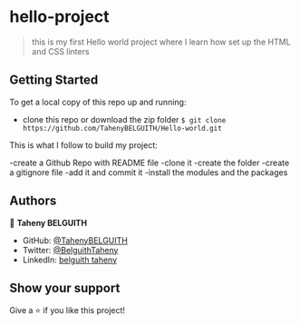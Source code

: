 # hello-project


>this is my first  Hello world project where I learn how  set up the HTML and CSS linters


## Getting Started

To get a local copy of this repo up and running:
- clone this repo or download the zip folder
`
$ git clone https://github.com/TahenyBELGUITH/Hello-world.git
`

This is what I follow to build my project:

-create a Github Repo with README file
-clone it
-create the folder
-create a gitignore file
-add it and commit it
-install the modules and the packages



## Authors

👤 **Taheny BELGUITH**

- GitHub: [@TahenyBELGUITH](https://github.com/TahenyBELGUITH)
- Twitter: [@BelguithTaheny](https://twitter.com/BelguithTaheny)
- LinkedIn: [belguith taheny](https://www.linkedin.com/in/belguith-taheny-47b93a162/)



## Show your support

Give a ⭐️ if you like this project!
